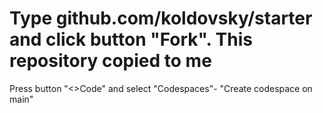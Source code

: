 # Type github.com/koldovsky/starter and click button  "Fork". This repository copied to me
Press button "<>Code" and select "Codespaces"- "Create codespace on main" 
